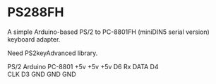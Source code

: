 # PS288FH
A simple Arduino-based PS/2 to PC-8801FH (miniDIN5 serial version) keyboard adapter.

Need PS2keyAdvanced library.


PS/2  Arduino PC-8801
+5v     +5v     +5v
        D6      Rx
DATA    D4      
CLK     D3
GND     GND     GND
